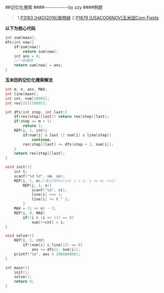 ##记忆化搜索
####------------by zzy
####例题 
>1.[P3183 [HAOI2016]食物链](https://www.luogu.org/problemnew/show/P3183)
>2.[P1879 [USACO06NOV]玉米田Corn Fields](https://www.luogu.org/problemnew/show/P1879)

**以下为核心代码**
```cpp
int sum[maxn];
dfs(int now){
	if(sum[now])
		return sum[now];
	int ans = 0;
	//一些操作
	return sum[now] = ans;
}
```
**玉米田的记忆化搜索解法**
```cpp
int m, n, ans, MAX;
int line[maxn];
int cnt, num[10005];
int res[15][10005];

int dfs(int step, int last){
    if(res[step][last]) return res[step][last];
    if(step == m + 1)
        return 1;
    REP(i, 1, cnt){
        if(num[i] & last || num[i] & line[step])
            continue;
        res[step][last] += dfs(step + 1, num[i]);
    }
    return res[step][last];
}

void init(){
    int t;
    scanf("%d %d", &m, &n);
    REP(i, 1, m)//含义为for(int i = 1; i <= m; ++i)
        REP(j, 1, n){
            scanf("%d", &t);
            line[i] <<= 1;
            line[i] += t ^ 1;
        }
    MAX = (1 << n) - 1;
    REP(i, 0, MAX)
        if((i & (i << 1)) == 0)
            num[++cnt] = i;
}

void solve(){
    REP(i, 1, cnt)
        if((num[i] & line[1]) == 0)
            ans += dfs(2, num[i]);
    printf("%d", ans % 100000000);
}

int main(){
    init();
    solve();
    return 0;
}
```

